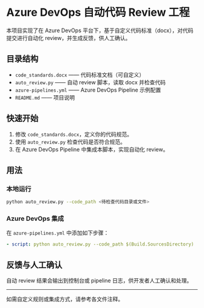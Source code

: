 # Azure DevOps 自动代码 Review 工程

本项目实现了在 Azure DevOps 平台下，基于自定义代码标准（docx），对代码提交进行自动化 review，并生成反馈，供人工确认。

## 目录结构

- `code_standards.docx`  —— 代码标准文档（可自定义）
- `auto_review.py`      —— 自动 review 脚本，读取 docx 并检查代码
- `azure-pipelines.yml` —— Azure DevOps Pipeline 示例配置
- `README.md`           —— 项目说明

## 快速开始

1. 修改 `code_standards.docx`，定义你的代码规范。
2. 使用 `auto_review.py` 检查代码是否符合规范。
3. 在 Azure DevOps Pipeline 中集成本脚本，实现自动化 review。

## 用法

### 本地运行
```bash
python auto_review.py --code_path <待检查代码目录或文件>
```

### Azure DevOps 集成
在 `azure-pipelines.yml` 中添加如下步骤：
```yaml
- script: python auto_review.py --code_path $(Build.SourcesDirectory)
```

## 反馈与人工确认
自动 review 结果会输出到控制台或 pipeline 日志，供开发者人工确认和处理。

---

如需自定义规则或集成方式，请参考各文件注释。 